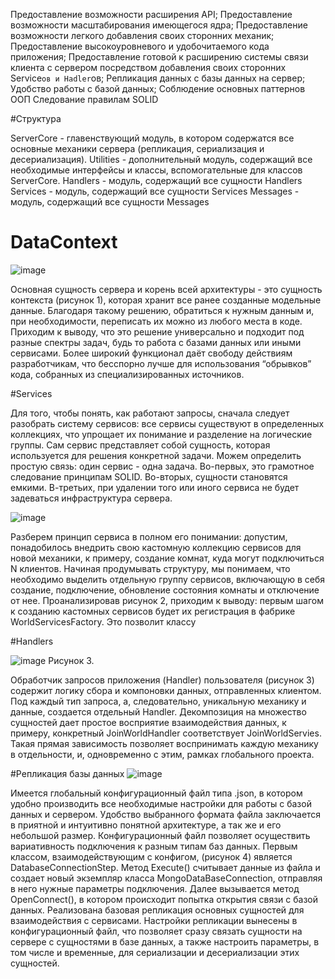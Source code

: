 
Предоставление возможности расширения API;
Предоставление возможности масштабирования имеющегося ядра;
Предоставление возможности легкого добавления своих сторонних механик;
Предоставление высокоуровневого и удобочитаемого кода приложения;
Предоставление готовой к расширению системы связи клиента с сервером посредством добавления своих сторонних Service`ов и Hadler`ов;
Репликация данных с базы данных на сервер;
Удобство работы с базой данных;
Соблюдение основных паттернов ООП
Следование правилам SOLID


#Структура

ServerCore - главенствующий модуль, в котором содержатся все основные механики сервера (репликация, сериализация и десериализация).
Utilities - дополнительный модуль, содержащий все необходимые интерфейсы и классы, вспомогательные для классов ServerCore.
Handlers - модуль, содержащий все сущности Handlers
Services - модуль, содержащий все сущности Services
Messages - модуль, содержащий все сущности Messages

# DataContext
![image](https://user-images.githubusercontent.com/27083223/122810162-b3b95000-d2d7-11eb-882a-68faa4891e15.png)

Основная сущность сервера и корень всей архитектуры - это сущность контекста (рисунок 1), которая хранит все ранее созданные модельные данные. Благодаря такому решению, обратиться к нужным данным и, при необходимости, переписать их можно из любого места в коде.
Приходим к выводу, что это решение универсально и подходит под разные спектры задач, будь то работа с базами данных или иными сервисами. Более широкий функционал даёт свободу действиям разработчикам, что бесспорно лучше для использования “обрывков” кода, собранных из специализированных источников. 


#Services

Для того, чтобы понять, как работают запросы, сначала следует разобрать систему сервисов: все сервисы существуют в определенных коллекциях, что упрощает их понимание и разделение на логические группы. Сам сервис представляет собой сущность, которая используется для решения конкретной  задачи. Можем определить простую связь: один сервис - одна задача. Во-первых, это грамотное следование принципам SOLID. Во-вторых, сущности становятся емкими. В-третьих, при удалении того или иного сервиса не будет задеваться инфраструктура сервера. 

![image](https://user-images.githubusercontent.com/27083223/122810180-b74cd700-d2d7-11eb-9a29-21e87b16677d.png)

Разберем принцип сервиса в полном его понимании: допустим, понадобилось внедрить свою кастомную коллекцию сервисов для новой механики, к примеру, создание комнат, куда могут подключиться N клиентов. Начиная продумывать структуру, мы понимаем, что необходимо выделить отдельную группу сервисов, включающую в себя создание, подключение, обновление состояния комнаты и отключение от нее. Проанализировав рисунок 2, приходим к выводу: первым шагом к созданию кастомных сервисов будет их регистрация в фабрике WorldServicesFactory. Это позволит классу 


#Handlers

![image](https://user-images.githubusercontent.com/27083223/122810107-a0a68000-d2d7-11eb-9e17-70d599a515fe.png)
Рисунок 3.

Обработчик запросов приложения (Handler) пользователя (рисунок 3) содержит логику сбора и компоновки данных, отправленных клиентом. Под каждый тип запроса, а, следовательно, уникальную механику и данные, создается отдельный Handler. Декомпозиция на множество сущностей дает простое восприятие взаимодействия данных, к примеру, конкретный JoinWorldHandler соответствует JoinWorldServies. Такая прямая зависимость позволяет воспринимать каждую механику в отдельности, и, одновременно с этим, рамках глобального проекта.


#Репликация базы данных
![image](https://user-images.githubusercontent.com/27083223/122810148-af8d3280-d2d7-11eb-85e0-93c116b09bce.png)


Имеется глобальный конфигурационный файл типа .json, в котором удобно производить все необходимые настройки для работы с базой данных и сервером. Удобство выбранного формата файла заключается в приятной и интуитивно понятной архитектуре, а так же и его небольшой размер.  Конфигурационный файл позволяет осуществить вариативность подключения к разным типам баз данных. Первым классом, взаимодействующим с конфигом, (рисунок 4) является DatabaseConnectionStep. Метод Execute() считывает данные из файла и создает новый экземпляр класса MongoDataBaseConnection, отправляя в него нужные параметры подключения. Далее вызывается метод OpenConnect(), в котором происходит попытка открытия связи с базой данных.
Реализована базовая репликация основных сущностей для взаимодействия с сервисами. Настройки репликации вынесены в конфигурационный файл, что позволяет сразу связать сущности на сервере с сущностями в базе данных, а также настроить параметры, в том числе и временные, для сериализации и десериализации этих сущностей.
